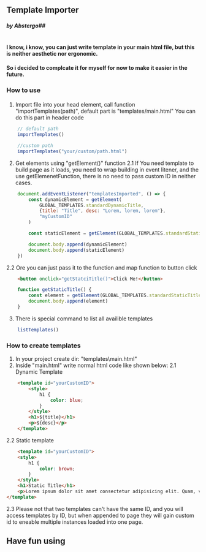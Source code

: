 ## Template Importer
##### by Abstergo##
#

#### I know, i know, you can just write template in your main html file, but this is neither aesthetic nor ergonomic. 
#### So i decided to complcate it for myself for now to make it easier in the future.

### How to use

#### 
1. Import file into your head element, call function "importTemplates(path)", default part is "templates/main.html" You can do this part in header code

```js
    // default path
    importTemplates()

    //custom path
    importTemplates("your/custom/path.html")
```
2. Get elements using "getElement()" function
2.1 If You need template to build page as it loads, you need to wrap building in event litener, and the use getElemenetFunction, there is no need to pass custom ID in neither cases.

```js
    document.addEventListener("templatesImported", () => {
        const dynamicElement = getElement(
            GLOBAL_TEMPLATES.standardDynamicTitle, 
            {title: "Title", desc: "Lorem, lorem, lorem"}, 
            "myCustomID"
        )

        const staticElement = getElement(GLOBAL_TEMPLATES.standardStaticTitle)

        document.body.append(dynamicElement)
        document.body.append(staticElement)
    })
```

2.2 Ore you can just pass it to the function and map function to button click

```html
    <button onclick="getStatciTitle()">Click Me!</button>
```
```js
    function getStaticTitle() {
        const element = getElement(GLOBAL_TEMPLATES.standardStaticTitle)
        document.body.append(element)
    }
```
3. There is special command to list all availible templates
```js
    listTemplates()
```

### How to create templates
1. In your project create dir: "templates\\main.html"
2. Inside "main.html" write normal html code like shown below:
2.1 Dynamic Template

```html
    <template id="yourCustomID">
        <style>
            h1 {
                color: blue;
            }
        </style>
        <h1>${title}</h1>
        <p>${desc}</p>
    </template>
```

2.2 Static template

```html
    <template id="yourCustomID">
    <style>
        h1 {
            color: brown;
        }
    </style>
    <h1>Static Title</h1>
    <p>Lorem ipsum dolor sit amet consectetur adipisicing elit. Quam, veritatis. Nam fugiat assumenda, recusandae nesciunt, eveniet repellendus, voluptate consequatur soluta vel eaque enim unde reprehenderit eius. Quidem sequi dicta eum.</p>
</template>
```

2.3 Please not that two templates can't have the same ID, and you will access templates by ID, but when appended to page they will gain custom id to eneable multiple instances loaded into one page.

## Have fun using
